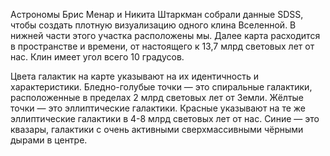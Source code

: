 Астрономы Брис Менар и Никита Штаркман собрали данные SDSS, чтобы создать плотную визуализацию одного клина Вселенной. В нижней части этого участка расположены мы. Далее карта расходится в пространстве и времени, от настоящего к 13,7 млрд световых лет от нас. Клин имеет угол всего 10 градусов.

Цвета галактик на карте указывают на их идентичность и характеристики. Бледно-голубые точки — это спиральные галактики, расположенные в пределах 2 млрд световых лет от Земли. Жёлтые точки — это эллиптические галактики. Красные указывают на те же эллиптические галактики в 4-8 млрд световых лет от нас. Синие — это квазары, галактики с очень активными сверхмассивными чёрными дырами в центре.